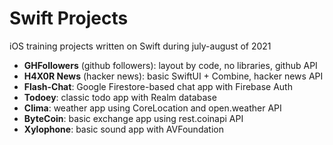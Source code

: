 # Swift Projects
iOS training projects written on Swift during july-august of 2021

* <b>GHFollowers</b> (github followers): layout by code, no libraries, github API
* <b>H4X0R News</b> (hacker news): basic SwiftUI + Combine, hacker news API
* <b>Flash-Chat</b>: Google Firestore-based chat app with Firebase Auth
* <b>Todoey</b>: classic todo app with Realm database
* <b>Clima</b>: weather app using CoreLocation and open.weather API
* <b>ByteCoin</b>: basic exchange app using rest.coinapi API
* <b>Xylophone</b>: basic sound app with AVFoundation


